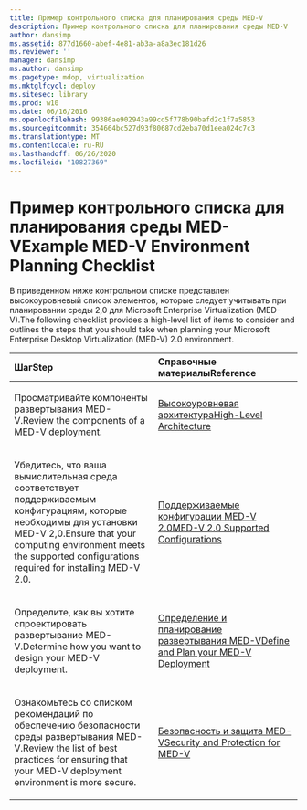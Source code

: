 ```yaml
---
title: Пример контрольного списка для планирования среды MED-V
description: Пример контрольного списка для планирования среды MED-V
author: dansimp
ms.assetid: 877d1660-abef-4e81-ab3a-a8a3ec181d26
ms.reviewer: ''
manager: dansimp
ms.author: dansimp
ms.pagetype: mdop, virtualization
ms.mktglfcycl: deploy
ms.sitesec: library
ms.prod: w10
ms.date: 06/16/2016
ms.openlocfilehash: 99386ae902943a99cd5f778b90bafd2c1f7a5853
ms.sourcegitcommit: 354664bc527d93f80687cd2eba70d1eea024c7c3
ms.translationtype: MT
ms.contentlocale: ru-RU
ms.lasthandoff: 06/26/2020
ms.locfileid: "10827369"
---
```

# <span data-ttu-id="0b20c-103">Пример контрольного списка для планирования среды MED-V</span><span class="sxs-lookup"><span data-stu-id="0b20c-103">Example MED-V Environment Planning Checklist</span></span>


<span data-ttu-id="0b20c-104">В приведенном ниже контрольном списке представлен высокоуровневый список элементов, которые следует учитывать при планировании среды 2,0 для Microsoft Enterprise Virtualization (MED-V).</span><span class="sxs-lookup"><span data-stu-id="0b20c-104">The following checklist provides a high-level list of items to consider and outlines the steps that you should take when planning your Microsoft Enterprise Desktop Virtualization (MED-V) 2.0 environment.</span></span>

<table>
<colgroup>
<col width="50%" />
<col width="50%" />
</colgroup>
<thead>
<tr class="header">
<th align="left"><span data-ttu-id="0b20c-105">Шаг</span><span class="sxs-lookup"><span data-stu-id="0b20c-105">Step</span></span></th>
<th align="left"><span data-ttu-id="0b20c-106">Справочные материалы</span><span class="sxs-lookup"><span data-stu-id="0b20c-106">Reference</span></span></th>
</tr>
</thead>
<tbody>
<tr class="odd">
<td align="left"><p><span data-ttu-id="0b20c-107">Просматривайте компоненты развертывания MED-V.</span><span class="sxs-lookup"><span data-stu-id="0b20c-107">Review the components of a MED-V deployment.</span></span></p></td>
<td align="left"><p><a href="high-level-architecturemedv2.md" data-raw-source="[High-Level Architecture](high-level-architecturemedv2.md)"><span data-ttu-id="0b20c-108">Высокоуровневая архитектура</span><span class="sxs-lookup"><span data-stu-id="0b20c-108">High-Level Architecture</span></span></a></p></td>
</tr>
<tr class="even">
<td align="left"><p><span data-ttu-id="0b20c-109">Убедитесь, что ваша вычислительная среда соответствует поддерживаемым конфигурациям, которые необходимы для установки MED-V 2,0.</span><span class="sxs-lookup"><span data-stu-id="0b20c-109">Ensure that your computing environment meets the supported configurations required for installing MED-V 2.0.</span></span></p></td>
<td align="left"><p><a href="med-v-20-supported-configurations.md" data-raw-source="[MED-V 2.0 Supported Configurations](med-v-20-supported-configurations.md)"><span data-ttu-id="0b20c-110">Поддерживаемые конфигурации MED-V 2.0</span><span class="sxs-lookup"><span data-stu-id="0b20c-110">MED-V 2.0 Supported Configurations</span></span></a></p></td>
</tr>
<tr class="odd">
<td align="left"><p><span data-ttu-id="0b20c-111">Определите, как вы хотите спроектировать развертывание MED-V.</span><span class="sxs-lookup"><span data-stu-id="0b20c-111">Determine how you want to design your MED-V deployment.</span></span></p></td>
<td align="left"><p><a href="define-and-plan-your-med-v-deployment.md" data-raw-source="[Define and Plan your MED-V Deployment](define-and-plan-your-med-v-deployment.md)"><span data-ttu-id="0b20c-112">Определение и планирование развертывания MED-V</span><span class="sxs-lookup"><span data-stu-id="0b20c-112">Define and Plan your MED-V Deployment</span></span></a></p></td>
</tr>
<tr class="even">
<td align="left"><p><span data-ttu-id="0b20c-113">Ознакомьтесь со списком рекомендаций по обеспечению безопасности среды развертывания MED-V.</span><span class="sxs-lookup"><span data-stu-id="0b20c-113">Review the list of best practices for ensuring that your MED-V deployment environment is more secure.</span></span></p></td>
<td align="left"><p><a href="security-and-protection-for-med-v.md" data-raw-source="[Security and Protection for MED-V](security-and-protection-for-med-v.md)"><span data-ttu-id="0b20c-114">Безопасность и защита MED-V</span><span class="sxs-lookup"><span data-stu-id="0b20c-114">Security and Protection for MED-V</span></span></a></p></td>
</tr>
</tbody>
</table>

 

 

 





